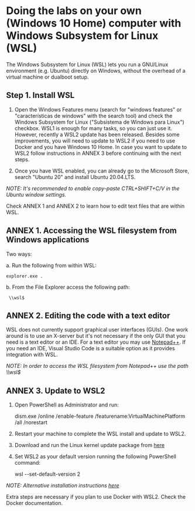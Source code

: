# Doing the labs on your own (Windows 10 Home) computer with Windows Subsystem for Linux (WSL)

The Windows Subsystem for Linux (WSL) lets you run a GNU/Linux environment (e.g. Ubuntu) directly on Windows, without the overhead of a virtual machine or dualboot setup.

## Step 1. Install WSL

1. Open the Windows Features menu (search for "windows features" or "características de windows" with the search tool) and check the Windows Subsystem for Linux ("Subsistema de Windows para Linux") checkbox. WSL1 is enough for many tasks, so you can just use it. However, recently a WSL2 update has been released. Besides some improvements, you will need to update to WSL2 if you need to use Docker and you have Windows 10 Home. In case you want to update to WSL2 follow instructions in ANNEX 3 before continuing with the next steps. 

2. Once you have WSL enabled, you can already go to the Microsoft Store, search "Ubuntu 20" and install Ubuntu 20.04.LTS. 

*NOTE: It's recommended to enable copy-paste CTRL+SHIFT+C/V in the Ubuntu window settings.*

Check ANNEX 1 and ANNEX 2 to learn how to edit text files that are within WSL.


## ANNEX 1. Accessing the WSL filesystem from Windows applications

Two ways:

a. Run the following from within WSL:

	explorer.exe .

b. From the File Explorer access the following path:

	 \\wsl$


## ANNEX 2. Editing the code with a text editor

WSL does not currently support graphical user interfaces (GUIs). One work around is to use an X-server but it's not necessary if the only GUI that you need is a text editor or an IDE. For a text editor you may use [Notepad++](https://notepad-plus-plus.org/downloads/). If you need an IDE, Visual Studio Code is a suitable option as it provides integration with WSL.

*NOTE: In order to access the WSL filesystem from Notepad++ use the path \\\\wsl$*


## ANNEX 3. Update to WSL2

1. Open PowerShell as Administrator and run:

	dism.exe /online /enable-feature /featurename:VirtualMachinePlatform /all /norestart

2. Restart your machine to complete the WSL install and update to WSL2.

3. Download and run the Linux kernel update package from [here](https://wslstorestorage.blob.core.windows.net/wslblob/wsl_update_x64.msi)

4. Set WSL2 as your default version running the following PowerShell command:

	wsl --set-default-version 2

*NOTE: Alternative installation instructions [here](https://docs.microsoft.com/en-us/windows/wsl/install-win10)*

Extra steps are necessary if you plan to use Docker with WSL2. Check the Docker documentation.


